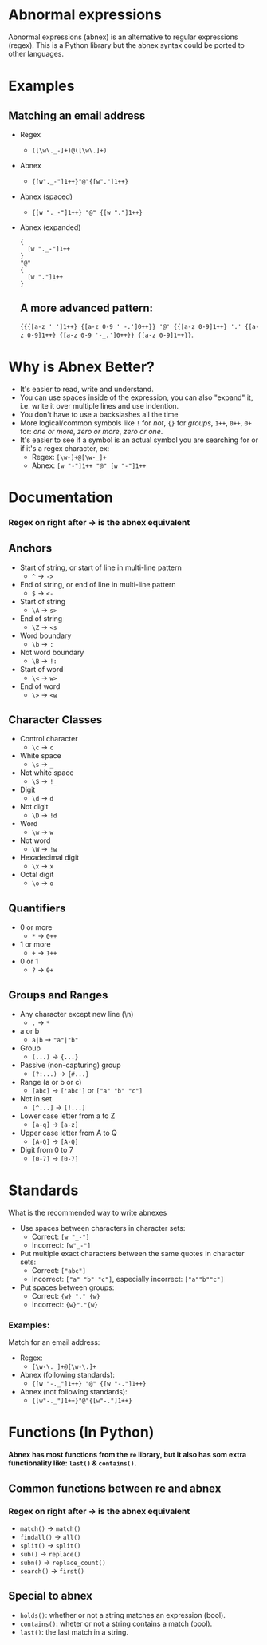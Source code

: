 # Abnormal expressions
Abnormal expressions (abnex) is an alternative to regular expressions (regex).
This is a Python library but the abnex syntax could be ported to other languages.

# Examples
## Matching an email address
- Regex
  - `([\w\._-]+)@([\w\.]+)`
- Abnex
  - `{[w"._-"]1++}"@"{[w"."]1++}`
- Abnex (spaced)
  - `{[w "._-"]1++} "@" {[w "."]1++}`

- Abnex (expanded)
  ```
  {
    [w "._-"]1++
  }
  "@"
  {
    [w "."]1++
  }
  ```
  ## A more advanced pattern:
  `{{{[a-z '_']1++} {[a-z 0-9 '_-.']0++}} '@' {{[a-z 0-9]1++} '.' {[a-z 0-9]1++} {[a-z 0-9 '-_.']0++}} {[a-z 0-9]1++}}`.

# Why is Abnex Better?
- It's easier to read, write and understand.
- You can use spaces inside of the expression, you can also "expand" it, i.e. write it over multiple lines and use indention.
- You don't have to use a backslashes all the time
- More logical/common symbols like `!` for _not_, `{}` for _groups_, `1++`, `0++`, `0+` for: _one or more_, _zero or more_, _zero or one_.
- It's easier to see if a symbol is an actual symbol you are searching for or if it's a regex character, ex:
  - Regex: `[\w-]+@[\w-_]+`
  - Abnex: `[w "-"]1++ "@" [w "-"]1++`

# Documentation
### Regex on right after -> is the abnex equivalent
## Anchors
- Start of string, or start of line in multi-line pattern
  - `^` -> `->`
- End of string, or end of line in multi-line pattern
  - `$` -> `<-`
- Start of string
  - `\A` -> `s>`
- End of string
  - `\Z` -> `<s`
- Word boundary
  - `\b` -> `:`
- Not word boundary
  - `\B` -> `!:`
- Start of word
  - `\<` -> `w>`
- End of word
  - `\>` -> `<w`

## Character Classes
- Control character
  - `\c` -> `c`
- White space
  - `\s` -> `_`
- Not white space
  - `\S` -> `!_`
- Digit
  - `\d` -> `d`
- Not digit
  - `\D` -> `!d`
- Word
  - `\w` -> `w`
- Not word
  - `\W` -> `!w`
- Hexade­cimal digit
  - `\x` -> `x`
- Octal digit
  - `\o` -> `o`

## Quantifiers
- 0 or more
  - `*` -> `0++`
- 1 or more
  - `+` -> `1++`
- 0 or 1
  - `?` -> `0+`

## Groups and Ranges
- Any character except new line (\n)
  - `.` -> `*`
- a or b
  - `a|b` -> `"a"|"b"`
- Group
  - `(...)` -> `{...}`
- Passive (non-c­apt­uring) group
  - `(?:...)` -> `{#...}`
- Range (a or b or c)
  - `[abc]` -> `['abc']` or `["a" "b" "c"]`
- Not in set
  - `[^...]` -> `[!...]`
- Lower case letter from a to Z
  - `[a-q]` -> `[a-z]`
- Upper case letter from A to Q
  - `[A-Q]` -> `[A-Q]`
- Digit from 0 to 7
  - `[0-7]` -> `[0-7]`

# Standards
What is the recommended way to write abnexes

- Use spaces between characters in character sets:
  - Correct: `[w "_-"]`
  - Incorrect: `[w"_-"]`
- Put multiple exact characters between the same quotes in character sets:
  - Correct: `["abc"]`
  - Incorrect: `["a" "b" "c"]`, especially incorrect: `["a""b""c"]`
- Put spaces between groups:
  - Correct: `{w} "." {w}`
  - Incorrect: `{w}"."{w}`

### Examples:
Match for an email address:
- Regex:
  - `[\w-\._]+@[\w-\.]+`
- Abnex (following standards):
  - `{[w "-._"]1++} "@" {[w "-."]1++}`
- Abnex (not following standards):
  - `{[w"-._"]1++}"@"{[w"-."]1++}`
  
# Functions (In Python)
__Abnex has most functions from the `re` library, but it also has som extra functionality like: `last()` & `contains()`.__

## Common functions between re and abnex
### Regex on right after -> is the abnex equivalent
- `match()` -> `match()`
- `findall()` -> `all()`
- `split()` -> `split()`
- `sub()` -> `replace()`
- `subn()` -> `replace_count()`
- `search()` -> `first()`
## Special to abnex
- `holds()`: whether or not a string matches an expression (bool).
- `contains()`: wheter or not a string contains a match (bool).
- `last()`: the last match in a string.
